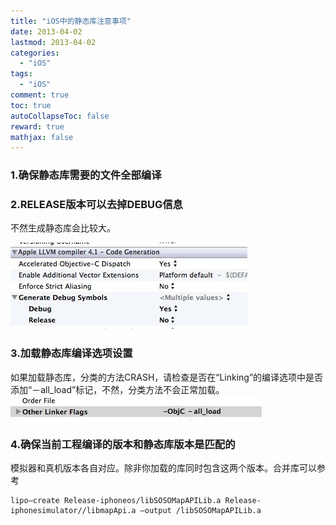 ```yaml
---
title: "iOS中的静态库注意事项"
date: 2013-04-02
lastmod: 2013-04-02
categories:
  - "iOS"
tags:
  - "iOS"
comment: true
toc: true
autoCollapseToc: false
reward: true
mathjax: false
---
```



### 1.确保静态库需要的文件全部编译

### 2.RELEASE版本可以去掉DEBUG信息

不然生成静态库会比较大。

![image](/images/post/2013-04-02-ioszhong-de-jing-tai-ku-zhu-yi-shi-xiang/1.jpg) 
### 3.加载静态库编译选项设置

如果加载静态库，分类的方法CRASH，请检查是否在“Linking”的编译选项中是否添加“－all_load”标记，不然，分类方法不会正常加载。![image](/images/post/2013-04-02-ioszhong-de-jing-tai-ku-zhu-yi-shi-xiang/2.jpg) 

### 4.确保当前工程编译的版本和静态库版本是匹配的

模拟器和真机版本各自对应。除非你加载的库同时包含这两个版本。合并库可以参考

```objc
lipo–create Release-iphoneos/libSOSOMapAPILib.a Release-iphonesimulator//libmapApi.a –output /libSOSOMapAPILib.a

```